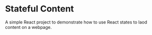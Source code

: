 # Stateful Content
A simple React project to demonstrate how to use React states to laod content on a webpage.
